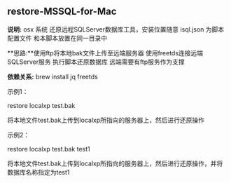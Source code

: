 ## restore-MSSQL-for-Mac

**说明:** osx 系统 还原远程SQLServer数据库工具，安装位置随意 isql.json 为脚本配置文件 和本脚本放置在同一目录中

**思路:**使用ftp将本地bak文件上传至远端服务器 使用freetds连接远端SQLServer服务 执行脚本还原数据库 远端需要有ftp服务作为支撑

**依赖关系:**  brew install jq freetds

示例1：</br>

restore localxp test.bak

将本地文件test.bak上传到localxp所指向的服务器上，然后进行还原操作

示例2：</br>

restore localxp test.bak test1

将本地文件test.bak上传到localxp所指向的服务器上，然后进行还原操作，并将数据库名称指定为test1
